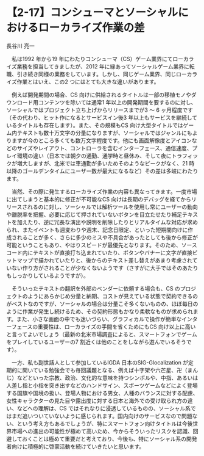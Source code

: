 # 【2-17】コンシューマとソーシャルにおけるローカライズ作業の差

<div class="author">長谷川 亮一</div>

　私は1992 年から19 年にわたりコンシューマ（CS）ゲーム業界にてローカライズ業務を担当してきましたが、2012 年に縁あってソーシャルゲーム業界に転職、引き続き同様の業務をしています。しかし、同じゲーム業界、同じローカライズ作業とはいえ、この2 つにはとても大きな違いがあります。

　例えば開発期間の場合、CS 向けに供給されるタイトルは一部の移植モノやダウンロード用コンテンツを除いては通常1 年以上の開発期間を要するのに対し、ソーシャルではプロジェクト立ち上げからリリースまでが3 ～ 6 ヶ月程度です（その代わり、ヒット作になるとサービスイン後3 年以上もサービスを継続しているタイトルも存在します）。また、その規模もCS 向け大型タイトルではゲーム内テキストも数十万文字の分量になりますが、ソーシャルではジャンルにもよりますが今のところ多くても数万文字程度です。他にも画面解像度とアイコンなどのサイズやレイアウト、コントローラを含むインターフェース、通信速度、プレイ環境の違い（日本では朝夕の通勤、通学時と昼休み、そして夜にトラフィックが増大しますが、北米では車通勤が多いためそのようなピークがなく、21 時以降のゴールデンタイムにユーザー数が最大になるなど）その差は多岐にわたります。

　当然、その際に発生するローカライズ作業の内容も異なってきます。一度市場に出てしまうと基本的に修正が不可能なCS 向けは長期のデバッグを経てからリリースされるのに対し、ソーシャルでは解析ツールを使用し常にユーザーの動向や離脱率を把握、必要に応じて押されていないボタンを目立たせたり補足テキストを加えたり、逆に冗長な演出や説明を削除したりとリアルタイムな対応が求められ、またイベントも週変わりや週末、記念日限定、といった短期間向けに作成されることが多く、さらに多少のミスや不具合があったとしても後から修正が可能ということもあり、やはりスピードが最優先となります。そのため、ソースコード内にテキストが直接打ち込まれていたり、ボタンやバナーに文字が直接ビットマップで描かれていたりと、後からのテキスト差し替えがあまり考慮されていない作り方がされることが少なくないようです（さすがに大手ではそのあたりもしっかりしているようですが）。

　そういったテキストの翻訳を外部のベンダーに依頼する場合も、CS のプロジェクトのようにあらかじめ分量と納期、コストが見えている状態で契約できるのがベストなのですが、ソーシャルの場合は分量こそ多くないものの、ほぼ毎日のように作業が発生し続けるため、その契約形態もかなり柔軟なものが求められます。また、小さな画面の中でも迷いづらい、グラフィカルで操作が簡単なインターフェースの重要性は、ローカライズの手間を省くためにもCS 向け以上に高いと言ってよいでしょう（最新の北米市場調査によると、スマートフォンでゲームをプレイしているユーザーの7 割近くは他のことをしながら遊んでいるそうです）。

　一方、私も副世話人として参加しているIGDA 日本のSIG-Glocalization が定期的に開いている勉強会でも毎回議題となる、例えば十字架や六芒星、卍（まんじ）などといった宗教、政治、文化的な意味を持つシンボルや、中指、あるいは人差し指と小指を突き出すなどのハンドサイン、スポーツゲームなどによく登場する国旗や国境の扱い、登場人物における男女、人種のバランスに対する配慮、女性キャラクターの見た目や露出度に対する日本と海外での受け取られ方の違い、などへの理解は、CS ではそれなりに浸透しているものの、ソーシャル系ではまだ追いついていないように感じられます。国内向けのサービスなので問題ない、という考え方もあるでしょうが、特にスマートフォン向けタイトルは今後世界市場への進出の可能性が極めて高いため、今からそういったリスクを認識、回避しておくことは極めて重要だと考えており、今後も、特にソーシャル系の開発者向けに積極的に啓蒙活動を続けていきたいと思います。
